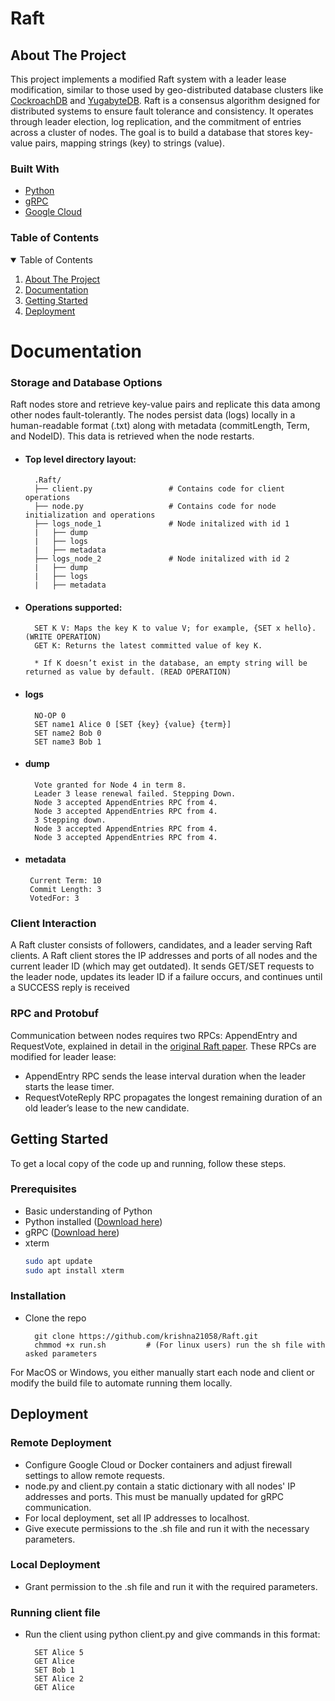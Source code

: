 # Raft

## About The Project
This project implements a modified Raft system with a leader lease modification, similar to those used by geo-distributed database clusters like [CockroachDB](https://www.cockroachlabs.com/) and [YugabyteDB](https://www.yugabyte.com/). Raft is a consensus algorithm designed for distributed systems to ensure fault tolerance and consistency. It operates through leader election, log replication, and the commitment of entries across a cluster of nodes. The goal is to build a database that stores key-value pairs, mapping strings (key) to strings (value).

### Built With
* [Python](https://www.python.org/)
* [gRPC](https://grpc.io/)
* [Google Cloud](https://cloud.google.com/)

### Table of Contents
<details open="open">
  <summary>Table of Contents</summary>
  <ol>
    <li><a href="#about-the-project">About The Project</a></li>
    <li><a href="#documentation">Documentation</a></li>
    <li><a href="#getting-started">Getting Started</a></li>
    <li><a href="#deployment">Deployment</a></li>
  </ol>
</details>

# Documentation
### Storage and Database Options

Raft nodes store and retrieve key-value pairs and replicate this data among other nodes fault-tolerantly. The nodes persist data (logs) locally in a human-readable format (.txt) along with metadata (commitLength, Term, and NodeID). This data is retrieved when the node restarts.

* #### Top level directory layout:
        .Raft/
        ├── client.py                 # Contains code for client operations
        ├── node.py                   # Contains code for node initialization and operations
        ├── logs_node_1               # Node initalized with id 1
        |   ├── dump
        |   ├── logs
        |   ├── metadata
        ├── logs_node_2               # Node initalized with id 2
        |   ├── dump
        |   ├── logs
        |   ├── metadata

* #### Operations supported:

        SET K V: Maps the key K to value V; for example, {SET x hello}. (WRITE OPERATION)
        GET K: Returns the latest committed value of key K.

        * If K doesn’t exist in the database, an empty string will be returned as value by default. (READ OPERATION)

* #### logs
        NO-OP 0
        SET name1 Alice 0 [SET {key} {value} {term}]
        SET name2 Bob 0
        SET name3 Bob 1

* #### dump
        Vote granted for Node 4 in term 8.
        Leader 3 lease renewal failed. Stepping Down.
        Node 3 accepted AppendEntries RPC from 4.
        Node 3 accepted AppendEntries RPC from 4.
        3 Stepping down.
        Node 3 accepted AppendEntries RPC from 4.
        Node 3 accepted AppendEntries RPC from 4.

* #### metadata
       Current Term: 10
       Commit Length: 3
       VotedFor: 3





### Client Interaction

A Raft cluster consists of followers, candidates, and a leader serving Raft clients. A Raft client stores the IP addresses and ports of all nodes and the current leader ID (which may get outdated). It sends GET/SET requests to the leader node, updates its leader ID if a failure occurs, and continues until a SUCCESS reply is received

### RPC and Protobuf

Communication between nodes requires two RPCs: AppendEntry and RequestVote, explained in detail in the [original Raft paper](https://raft.github.io/raft.pdf). These RPCs are modified for leader lease:

* AppendEntry RPC sends the lease interval duration when the leader starts the lease timer.
* RequestVoteReply RPC propagates the longest remaining duration of an old leader’s lease to the new candidate.

## Getting Started
To get a local copy of the code up and running, follow these steps.

### Prerequisites
* Basic understanding of Python 
* Python installed ([Download here](https://www.python.org/downloads/))
* gRPC ([Download here](https://grpc.io/))
* xterm
  ```sh
  sudo apt update
  sudo apt install xterm


### Installation
* Clone the repo
  
        git clone https://github.com/krishna21058/Raft.git
        chmmod +x run.sh         # (For linux users) run the sh file with asked parameters

For MacOS or Windows, you either manually start each node and client or modify the build file to automate running them locally.

## Deployment
### Remote Deployment

* Configure Google Cloud or Docker containers and adjust firewall settings to allow remote requests.
* node.py and client.py contain a static dictionary with all nodes' IP addresses and ports. This must be manually updated for gRPC communication.
* For local deployment, set all IP addresses to localhost.
* Give execute permissions to the .sh file and run it with the necessary parameters.

### Local Deployment

* Grant permission to the .sh file and run it with the required parameters.

### Running client file

* Run the client using python client.py and give commands in this format:

        SET Alice 5
        GET Alice
        SET Bob 1
        SET Alice 2  
        GET Alice

